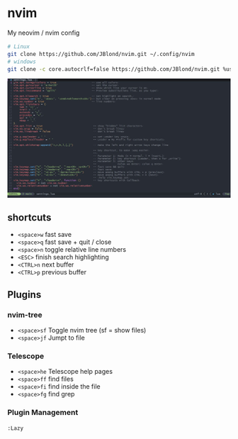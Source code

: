 # nvim

My neovim / nvim config

```bash
# Linux
git clone https://github.com/JBlond/nvim.git ~/.config/nvim
# windows
git clone -c core.autocrlf=false https://github.com/JBlond/nvim.git %userprofile%\AppData\Local\nvim\
```

![preview](assets/001.jpg)

## shortcuts

- `<space>w` fast save
- `<space>q` fast save + quit / close
- `<space>n` toggle relative line numbers
- `<ESC>` finish search highlighting
- `<CTRL>n` next buffer
- `<CTRL>p` previous buffer

## Plugins

### nvim-tree

- `<space>sf` Toggle nvim tree (sf = show files)
- `<space>jf` Jumpt to file

### Telescope

- `<space>he` Telescope help pages
- `<space>ff` find files
- `<space>fi` find inside the file
- `<space>fg` find grep

### Plugin Management

```vim
:Lazy
```

